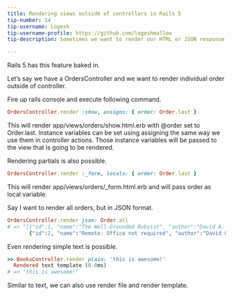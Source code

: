 ```yaml
---
title: Rendering views outside of controllers in Rails 5
tip-number: 14
tip-username: Logesh
tip-username-profile: https://github.com/logeshmallow
tip-description: Sometimes we want to render our HTML or JSON response outside of this request-response cycle and there we can use this option.

---
```



Rails 5 has this feature baked in.

Let’s say we have a OrdersController and we want to render individual order outside of controller.

Fire up rails console and execute following command.

```ruby
OrdersController.render :show, assigns: { order: Order.last }
```

This will render app/views/orders/show.html.erb with @order set to Order.last. Instance variables can be set using assigning the same way we use them in controller actions. Those instance variables will be passed to the view that is going to be rendered.

Rendering partials is also possible.

```ruby
OrdersController.render :_form, locals: { order: Order.last }
```

This will render app/views/orders/_form.html.erb and will pass order as local variable.

Say I want to render all orders, but in JSON format.

```ruby
OrdersController.render json: Order.all
# => "[{"id":1, "name":"The Well-Grounded Rubyist", "author":"David A. Black"},
       {"id":2, "name":"Remote: Office not required", "author":"David & Jason"}]
```

Even rendering simple text is possible.

```ruby
>> BooksController.render plain: 'this is awesome!'
  Rendered text template (0.0ms)
# => "this is awesome!"
```

Similar to text, we can also use render file and render template.

